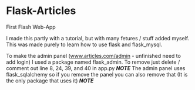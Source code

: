 # Flask-Articles
First Flash Web-App

I made this partly with a tutorial, but with many fetures / stuff added myself. This was made purely to learn how to use flask and flask_mysql.

To make the admin panel (www.articles.com/admin - unfinished need to add login) I used a package named flask_admin. To remove just delete / comment out line 8, 24, 39, and 40 in app.py
***NOTE*** The admin panel uses flask_sqlalchemy so if you remove the panel you can also remove that (It is the only package that uses it) ***NOTE***
